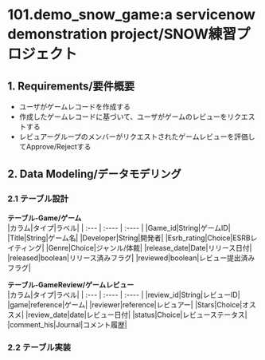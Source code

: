 # 101.demo_snow_game:a servicenow  demonstration project/SNOW練習プロジェクト  
## 1. Requirements/要件概要  
- ユーザがゲームレコードを作成する
- 作成したゲームレコードに基づいて、ユーザがゲームのレビューをリクエストする
- レビュアーグループのメンバーがリクエストされたゲームレビューを評価してApprove/Rejectする

## 2. Data Modeling/データモデリング
### 2.1 テーブル設計
**テーブル-Game/ゲーム**  
|カラム|タイプ|ラベル|
| :---        |    :----   |          :---- |
|Game_id|String|ゲームID|
|Title|String|ゲーム名|
|Developer|String|開発者|
|Esrb_rating|Choice|ESRBレイティング|
|Genre|Choice|ジャンル/体裁|
|release_date|Date|リリース日付|
|released|boolean|リリース済みフラグ|
|reviewed|boolean|レビュー提出済みフラグ|

**テーブル-GameReview/ゲームレビュー**  
|カラム|タイプ|ラベル|
| :---        |    :----   |          :---- |
|review_id|String|レビューID|
|game|reference|ゲーム|
|reviewer|reference|レビュアー|
|Stars|Choice|オススメ|
|review_date|date|レビュー日付|
|status|Choice|レビューステータス|
|comment_his|Journal|コメント履歴|
### 2.2 テーブル実装
